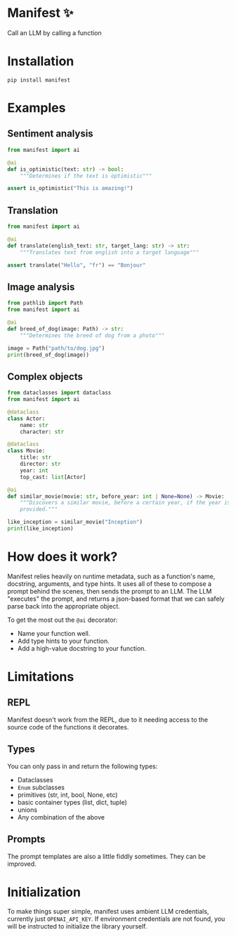 # Manifest ✨

Call an LLM by calling a function

# Installation

```
pip install manifest
```

# Examples

## Sentiment analysis

```python
from manifest import ai

@ai
def is_optimistic(text: str) -> bool:
    """Determines if the text is optimistic"""

assert is_optimistic("This is amazing!")
```

## Translation

```python
from manifest import ai

@ai
def translate(english_text: str, target_lang: str) -> str:
    """Translates text from english into a target language"""

assert translate("Hello", "fr") == "Bonjour"
```

## Image analysis

```python
from pathlib import Path
from manifest import ai

@ai
def breed_of_dog(image: Path) -> str:
    """Determines the breed of dog from a photo"""

image = Path("path/to/dog.jpg")
print(breed_of_dog(image))
```

## Complex objects

```python
from dataclasses import dataclass
from manifest import ai

@dataclass
class Actor:
    name: str
    character: str

@dataclass
class Movie:
    title: str
    director: str
    year: int
    top_cast: list[Actor]

@ai
def similar_movie(movie: str, before_year: int | None=None) -> Movie:
    """Discovers a similar movie, before a certain year, if the year is
    provided."""

like_inception = similar_movie("Inception")
print(like_inception)

```

# How does it work?

Manifest relies heavily on runtime metadata, such as a function's name,
docstring, arguments, and type hints. It uses all of these to compose a prompt
behind the scenes, then sends the prompt to an LLM. The LLM "executes" the
prompt, and returns a json-based format that we can safely parse back into the
appropriate object.

To get the most out the `@ai` decorator:

- Name your function well.
- Add type hints to your function.
- Add a high-value docstring to your function.

# Limitations

## REPL

Manifest doesn't work from the REPL, due to it needing access to the source code
of the functions it decorates.

## Types

You can only pass in and return the following types:

- Dataclasses
- `Enum` subclasses
- primitives (str, int, bool, None, etc)
- basic container types (list, dict, tuple)
- unions
- Any combination of the above

## Prompts

The prompt templates are also a little fiddly sometimes. They can be improved.

# Initialization

To make things super simple, manifest uses ambient LLM credentials, currently
just `OPENAI_API_KEY`. If environment credentials are not found, you will be
instructed to initialize the library yourself.
